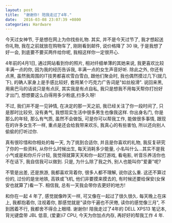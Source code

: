 ```yaml
---
layout: post
title:  "谢谢你! 陪我走过了4年."
date:   2016-03-08 23:07:39 +0800
categories: Hardware
---
```


今天过女神节, 于是想在网上为你找些礼物. 其实, 并不是今天过节了, 我才想起送你礼物, 我在之前就放在购物车了, 刚刚看到邮件, 说价格降了 30 块, 于是我想了好一会, 到底要不要买两件给你呢, 我相这样你一定很开心.

4年前的4月1日, 通过网站看到你的照片, 相对纤细单薄的其她来说, 我更喜欢比较丰满一点的你, 因为我的经历告诉我, 丰满一点的女生声音好听. 除此之外, 你还有点黑, 虽然我周围的IT技男都喜欢雪白雪白, 跟他们聚会时, 我也偶然摸过几下(就几下), 的确人家身上是手感比较好, 套用某个巧克力广告词是"如丝般滑". 说回来黑, 用奥巴马的话说只是有点灰, 其实我是有点自私, 我只是想我不用每天帮你打扮好才出门, 想想要这么白得用多少粉底,扫多久呀!

不过, 我们并不是一见钟情, 在决定的那一天之前, 我已经关注了你一段时间了, 只是那时比较穷, 没有勇气, 我想现实生活中很多男生也像我这样. 你出身名门, 你是那么的年轻, 那么有气质, 虽然不会做饭, 可是你可以帮我工作, 能做很多事情, 跟现在的许多女生不一样, 重点是还会给我带来欢乐, 我真心的有些害怕, 所以还向别人偷偷的打听过你.

真有很珍惜和你相处的每一天, 为了挑到合适你, 并且是你喜欢的礼物, 我反复研究了你的一些资料, 从你什么时候出生, 每天消耗多少能量, 小名叫什么...其实不是我小气或是和你斤斤计较, 我觉得就算天天和你一起打游戏, 看电影, 听音乐养活你也不在话下, 我自信我可以做到. 只是, 为什么除了我之外, 别人也能叫你"爱妻"呢?

不管是出差, 还是旅游, 我都喜欢背着你, 很多人都不理解, 说你这么重. 这还不算过份的, 过份的是坐地铁, 高铁或飞机, 他们非要摸来摸去的, 有时候还要给保安(女保安也就算了)看一下. 相信我, 总有一天我会带你去更好的地方!

和你在一起 4 年了, 感觉就像昨天一样, 可又像在一起过了很久很久. 每天晚上在床上, 我都抱着你, 注视着你, 那感觉就是"读你千遍也不厌倦, 读你的感觉像三月", 不到困着不行, 我都舍不得合上眼晴. 谢谢你! 陪我走过了4年的 DELL XPS13 笔记本, 背光键盘带 JBL 低音, (爱妻)i7 CPU, 今天为你加点内存, 再好好的帮我工作 4 年.
